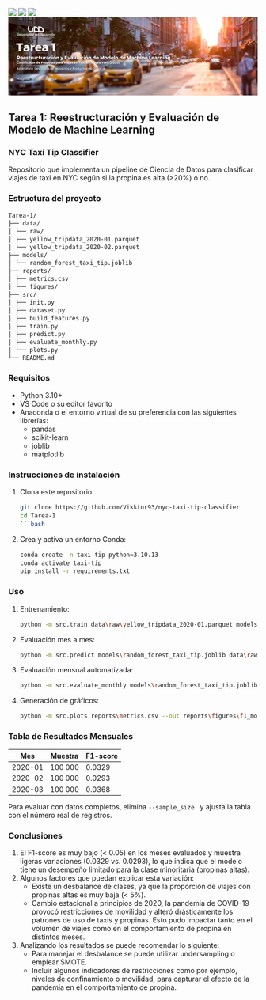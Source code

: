 <p align="left">
   <img src="https://img.shields.io/badge/Status-En%20Desarrollo-green?style=plastic">
   <img src="https://img.shields.io/badge/Python-3776AB?style=plastic&logo=python&logoColor=white"/>
   <img src="https://img.shields.io/badge/Jupyter-%23e58f1a.svg?style=plastic&logo=Jupyter&logoColor=white"/>

<img src="./assets/banner-nyc.png"/>

## **Tarea 1: Reestructuración y Evaluación de Modelo de Machine Learning**
### **NYC Taxi Tip Classifier**

Repositorio que implementa un pipeline de Ciencia de Datos para clasificar viajes de taxi en NYC según si la propina es alta (>20%) o no.

### Estructura del proyecto

```
Tarea-1/
├── data/
│ └── raw/
│ ├── yellow_tripdata_2020-01.parquet
│ └── yellow_tripdata_2020-02.parquet
├── models/
│ └── random_forest_taxi_tip.joblib
├── reports/
│ ├── metrics.csv
│ └── figures/
├── src/
│ ├── init.py
│ ├── dataset.py
│ ├── build_features.py
│ ├── train.py
│ ├── predict.py
│ ├── evaluate_monthly.py
│ └── plots.py
└── README.md

```

### Requisitos

- Python 3.10+  
- VS Code o su editor favorito
- Anaconda o el entorno virtual de su preferencia con las siguientes librerías:
  - pandas  
  - scikit-learn  
  - joblib  
  - matplotlib  

### Instrucciones de instalación

1. Clona este repositorio:  
   ```bash
   git clone https://github.com/Vikktor93/nyc-taxi-tip-classifier
   cd Tarea-1
   ```bash

2. Crea y activa un entorno Conda:
    ```bash
    conda create -n taxi-tip python=3.10.13
    conda activate taxi-tip
    pip install -r requirements.txt
    ```

### Uso
1. Entrenamiento:
    ```bash
    python -m src.train data\raw\yellow_tripdata_2020-01.parquet models\random_forest_taxi_tip.joblib --sample_size 100000 --test_size 0.2
    ```
2. Evaluación mes a mes:
    ```bash
    python -m src.predict models\random_forest_taxi_tip.joblib data\raw\yellow_tripdata_2020-02.parquet --sample_size 100000
    ```

3. Evaluación mensual automatizada:
    ```bash
    python -m src.evaluate_monthly models\random_forest_taxi_tip.joblib data\raw reports\metrics.csv --sample_size 100000
    ```
4. Generación de gráficos:
    ```bash
    python -m src.plots reports\metrics.csv --out reports\figures\f1_monthly.png
    ```

### Tabla de Resultados Mensuales

| Mes     | Muestra | F1-score |
| ------- | ------- | -------- |
| 2020-01 | 100 000 | 0.0329   |
| 2020-02 | 100 000 | 0.0293   |
| 2020-03 | 100 000 | 0.0368   |

Para evaluar con datos completos, elimina  ```--sample_size ``` y ajusta la tabla con el número real de registros.


### Conclusiones
1. El F1-score es muy bajo (< 0.05) en los meses evaluados y muestra ligeras variaciones (0.0329 vs. 0.0293), lo que indica que el modelo tiene un desempeño limitado para la clase minoritaria (propinas altas).
2. Algunos factores que puedan explicar esta variación:
    - Existe un desbalance de clases, ya que la proporción de viajes con propinas altas es muy baja (< 5%).
    - Cambio estacional a principios de 2020, la pandemia de COVID-19 provocó restricciones de movilidad y alteró drásticamente los patrones de uso de taxis y propinas. Esto pudo impactar tanto en el volumen de viajes como en el comportamiento de propina en distintos meses.
3. Analizando los resultados se puede recomendar lo siguiente:
    - Para manejar el desbalance se puede utilizar undersampling o emplear SMOTE.
    - Incluir algunos indicadores de restricciones como por ejemplo, niveles de confinamiento o movilidad, para capturar el efecto de la pandemia en el comportamiento de propina.